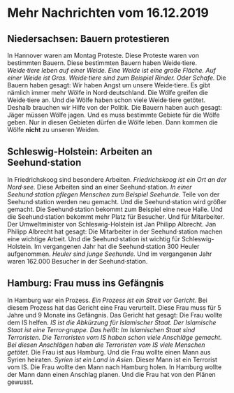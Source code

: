 # Mehr Nachrichten vom 16.12.2019


## Niedersachsen: Bauern protestieren
In Hannover waren am Montag Proteste. Diese Proteste waren von bestimmten Bauern. Diese bestimmten Bauern haben Weide·tiere. 
*Weide·tiere leben auf einer Weide.* 
*Eine Weide ist eine große Fläche.* 
*Auf einer Weide ist Gras.* 
*Weide·tiere sind zum Beispiel Rinder.* *Oder Schafe.* Die Bauern haben gesagt: Wir haben Angst um unsere Weide·tiere. Es gibt nämlich immer mehr Wölfe in Nord·deutschland. Die Wölfe greifen die Weide·tiere an. Und die Wölfe haben schon viele Weide·tiere getötet. Deshalb brauchen wir Hilfe von der Politik. Die Bauern haben auch gesagt: Jäger müssen Wölfe jagen. Und es muss bestimmte Gebiete für die Wölfe geben. Nur in diesen Gebieten dürfen die Wölfe leben. Dann kommen die Wölfe **nicht** zu unseren Weiden. 

## Schleswig-Holstein: Arbeiten an Seehund·station
In Friedrichskoog sind besondere Arbeiten. 
*Friedrichskoog ist ein Ort an der Nord·see.* Diese Arbeiten sind an einer Seehund·station. 
*In einer Seehund·station pflegen Menschen zum Beispiel Seehunde.* Teile von der Seehund·station werden neu gemacht. Und die Seehund·station wird größer gemacht. Die Seehund·station bekommt zum Beispiel eine neue Halle. Und die Seehund·station bekommt mehr Platz für Besucher. Und für Mitarbeiter. Der Umweltminister von Schleswig-Holstein ist Jan Philipp Albrecht. Jan Philipp Albrecht hat gesagt: Die Mitarbeiter in der Seehund·station machen eine wichtige Arbeit. Und die Seehund·station ist wichtig für Schleswig-Holstein. Im vergangenen Jahr hat die Seehund·station 300 Heuler aufgenommen. 
*Heuler sind junge Seehunde.* Und im vergangenen Jahr waren 162.000 Besucher in der Seehund·station. 

## Hamburg: Frau muss ins Gefängnis
In Hamburg war ein Prozess. 
*Ein Prozess ist ein Streit vor Gericht.* Bei diesem Prozess hat das Gericht eine Frau verurteilt. Diese Frau muss für 5 Jahre und 9 Monate ins Gefängnis. Das Gericht hat gesagt: Die Frau wollte dem IS helfen. 
*IS ist die Abkürzung für Islamischer Staat.* 
*Der Islamische Staat ist eine Terror·gruppe.* *Das heißt:* 
*Im Islamischen Staat sind Terroristen.* 
*Die Terroristen vom IS haben schon viele Anschläge gemacht.* 
*Bei diesen Anschlägen haben die Terroristen vom IS viele Menschen getötet.* Die Frau ist aus Hamburg. Und die Frau wollte einen Mann aus Syrien heiraten. 
*Syrien ist ein Land in Asien.* Dieser Mann ist ein Terrorist vom IS. Die Frau wollte den Mann nach Hamburg holen. In Hamburg wollte der Mann dann einen Anschlag planen. Und die Frau hat von den Plänen gewusst. 
